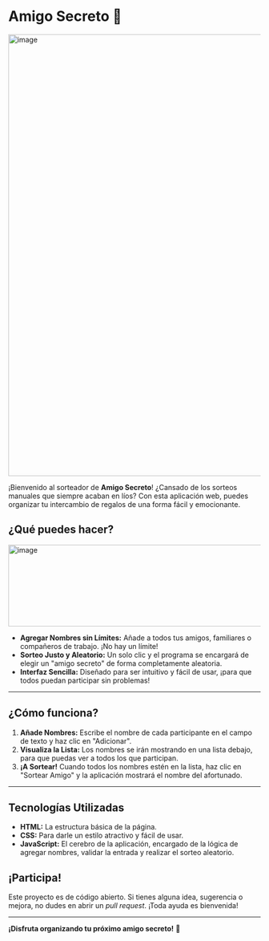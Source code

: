# Amigo Secreto 🎁
<img width="949" height="881" alt="image" src="https://github.com/user-attachments/assets/e3a2b76b-142a-4ca0-86e8-a6590aa832f8" />

¡Bienvenido al sorteador de **Amigo Secreto**! ¿Cansado de los sorteos manuales que siempre acaban en líos? Con esta aplicación web, puedes organizar tu intercambio de regalos de una forma fácil y emocionante.

## ¿Qué puedes hacer?
<img width="659" height="163" alt="image" src="https://github.com/user-attachments/assets/f4a12689-3630-40d0-a2bd-2f55d7fdad3b" />

- **Agregar Nombres sin Límites:** Añade a todos tus amigos, familiares o compañeros de trabajo. ¡No hay un límite!
- **Sorteo Justo y Aleatorio:** Un solo clic y el programa se encargará de elegir un "amigo secreto" de forma completamente aleatoria.
- **Interfaz Sencilla:** Diseñado para ser intuitivo y fácil de usar, ¡para que todos puedan participar sin problemas!

---

## ¿Cómo funciona?

1.  **Añade Nombres:** Escribe el nombre de cada participante en el campo de texto y haz clic en "Adicionar".
2.  **Visualiza la Lista:** Los nombres se irán mostrando en una lista debajo, para que puedas ver a todos los que participan.
3.  **¡A Sortear!** Cuando todos los nombres estén en la lista, haz clic en "Sortear Amigo" y la aplicación mostrará el nombre del afortunado.

---

## Tecnologías Utilizadas

- **HTML:** La estructura básica de la página.
- **CSS:** Para darle un estilo atractivo y fácil de usar.
- **JavaScript:** El cerebro de la aplicación, encargado de la lógica de agregar nombres, validar la entrada y realizar el sorteo aleatorio.

## ¡Participa!

Este proyecto es de código abierto. Si tienes alguna idea, sugerencia o mejora, no dudes en abrir un *pull request*. ¡Toda ayuda es bienvenida!

---

**¡Disfruta organizando tu próximo amigo secreto!** 🥳
